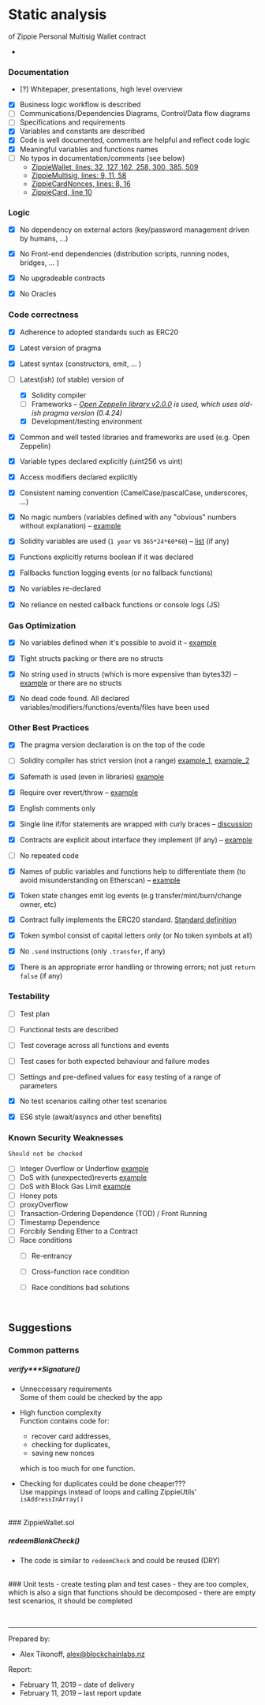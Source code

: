 # Static analysis

of Zippie Personal Multisig Wallet contract

-

### Documentation

 - [?] Whitepaper, presentations, high level overview
 - [x] Business logic workflow is described
 - [ ] Communications/Dependencies Diagrams, Control/Data flow diagrams
 - [ ] Specifications and requirements
 - [X] Variables and constants are described
 - [x] Code is well documented, comments are helpful and reflect code logic
 - [x] Meaningful variables and functions names
 - [ ] No typos in documentation/comments (see below)
 	- [ZippieWallet, lines: 32, 127, 162, 258, 300, 385, 509](https://github.com/BlockchainLabsNZ/zippie-multisig-2/blob/master/contracts/Zippie/ZippieWallet.sol)
 	- [ZippieMultisig, lines: 9, 11, 58](https://github.com/BlockchainLabsNZ/zippie-multisig-2/blob/master/contracts/Zippie/ZippieMultisig.sol)
 	- [ZippieCardNonces, lines: 8, 16](https://github.com/BlockchainLabsNZ/zippie-multisig-2/blob/master/contracts/Zippie/ZippieCardNonces.sol)
 	- [ZippieCard, line 10](https://github.com/BlockchainLabsNZ/zippie-multisig-2/blob/master/contracts/Zippie/ZippieCard.sol)

### Logic

 - [x] No dependency on external actors (key/password management driven by humans, ...)
 - [x] No Front-end dependencies (distribution scripts, running nodes, bridges, ... )
 - [x] No upgradeable contracts
 - [x] No Oracles

 

### Code correctness

 - [x] Adherence to adopted standards such as ERC20
 - [x] Latest version of pragma
 - [x] Latest syntax (constructors, emit, ... )
 - [ ] Latest(ish) (of stable) version of 
	 - [x] Solidity compiler
	 - [ ] Frameworks – *[Open Zeppelin library v2.0.0](https://github.com/OpenZeppelin/openzeppelin-solidity/blob/v2.0.0) is used, which uses old-ish pragma version (0.4.24)*
	 - [x] Development/testing environment
 - [x] Common and well tested libraries and frameworks are used (e.g. Open Zeppelin)  
 - [x] Variable types declared explicitly (uint256 vs uint)
 - [x] Access modifiers declared explicitly
 - [x] Consistent naming convention (CamelCase/pascalCase, underscores, ...) 
 - [x] No magic numbers (variables defined with any "obvious" numbers without explanation) – [example](https://github.com/BlockchainLabsNZ/bluzelle-contracts/issues/3)
 - [x] Solidity variables are used (`1 year` vs `365*24*60*60`) – [list](https://solidity.readthedocs.io/en/v0.4.24/units-and-global-variables.html) (if any)
 - [x] Functions explicitly returns boolean if it was declared
 - [x] Fallbacks function logging events (or no fallback functions)
 - [x] No variables re-declared
 - [x] No reliance on nested callback functions or console logs (JS)




### Gas Optimization

 - [x] No variables defined when it's possible to avoid it – [example](https://github.com/BlockchainLabsNZ/wings-private-contracts/issues/2)
 - [x] Tight structs packing or there are no structs
 - [x] No string used in structs (which is more expensive than bytes32) – [example](https://github.com/BlockchainLabsNZ/mothership-sen/issues/3) or there are no structs
 - [x] No dead code found. All declared variables/modifiers/functions/events/files have been used



### Other Best Practices

 - [x] The pragma version declaration is on the top of the code
 - [ ] Solidity compiler has strict version (not a range) [example_1](https://github.com/BlockchainLabsNZ/wings-private-contracts/issues/10), [example_2](https://github.com/BlockchainLabsNZ/leverj-contracts/issues/5)
 - [x] Safemath is used (even in libraries) [example](https://github.com/BlockchainLabsNZ/leverj-contracts/issues/4)
 - [x] Require over revert/throw – [example](https://github.com/BlockchainLabsNZ/wings-private-contracts/issues/13)
 - [x] English comments only
 - [x] Single line if/for statements are wrapped with curly braces – [discussion](https://stackoverflow.com/questions/2125066/is-it-bad-practice-to-use-an-if-statement-without-brackets)
 - [x] Contracts are explicit about interface they implement (if any) – [example](https://github.com/BlockchainLabsNZ/poa-popa/issues/2)
 - [ ] No repeated code
 - [x] Names of public variables and functions help to differentiate them (to avoid misunderstanding on Etherscan) – [example](https://github.com/BlockchainLabsNZ/LINA-TokenERC20/issues/2)
 - [x] Token state changes emit log events (e.g transfer/mint/burn/change owner, etc)
 - [x] Contract fully implements the ERC20 standard. [Standard definition](https://theethereum.wiki/w/index.php/ERC20_Token_Standard)
 - [x] Token symbol consist of capital letters only (or No token symbols at all)
 - [x] No `.send` instructions (only `.transfer`, if any)
 - [x] There is an appropriate error handling or throwing errors; not just `return false` (if any)



### Testability

 - [ ] Test plan 
 - [ ] Functional tests are described
 - [ ] Test coverage across all functions and events
 - [ ] Test cases for both expected behaviour and failure modes
 - [ ] Settings and pre-defined values for easy testing of a range of parameters 
 - [x] No test scenarios calling other test scenarios 
 - [x] ES6 style (await/asyncs and other benefits)

  
### Known Security Weaknesses

	Should not be checked

 - [ ] Integer Overflow or Underflow [example](https://ethereumdev.io/safemath-protect-overflows/)
 - [ ] DoS with (unexpected)reverts [example](https://consensys.github.io/smart-contract-best-practices/known_attacks/#dos-with-unexpected-revert)
 - [ ] DoS with Block Gas Limit [example](https://consensys.github.io/smart-contract-best-practices/known_attacks/#dos-with-block-gas-limit)
 - [ ] Honey pots
 - [ ] proxyOverflow
 - [ ] Transaction-Ordering Dependence (TOD) / Front Running
 - [ ] Timestamp Dependence
 - [ ] Forcibly Sending Ether to a Contract
 - [ ] Race conditions 
	- [ ] Re-entrancy
	- [ ] Cross-function race condition 
	- [ ] Race conditions bad solutions 


<br><!-- ******************************** -->	
## Suggestions

### Common patterns
	
##### verify***Signature()
- Unneccessary requirements<Br>
Some of them could be checked by the app
	
- High function complexity<Br>
Function contains code for: 
	- recover card addresses,	
	- checking for duplicates,
	- saving new nonces
	
	which is too much for one function. 
	
- Checking for duplicates could be done cheaper???<Br>
Use mappings instead of loops and calling ZippieUtils' `isAddressInArray()`

<br>
### ZippieWallet.sol

##### redeemBlankCheck()
- The code is similar to `redeemCheck` and could be reused (DRY)


<br>
### Unit tests
- create testing plan and test cases
- they are too complex, which is also a sign that functions should be decomposed
- there are empty test scenarios, it should be completed
	


<br><!-- ******************************** -->

___


Prepared by: 

- Alex Tikonoff, [alex@blockchainlabs.nz](alex@blockchainlabs.nz)

Report: 

- February 11, 2019 – date of delivery 
- February 11, 2019 – last report update

<br>


